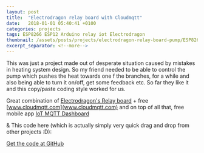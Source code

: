 ```yaml
---
layout: post
title:  "Electrodragon relay board with Cloudmqtt"
date:   2018-01-01 05:40:41 +0100
categories: projects
tags: ESP8266 ESP12 Arduino relay iot Electrodragon
thumbnail: /assets/posts/projects/electrodragon-relay-board-pump/ESP8266-Relay-Board-R1.6.jpg
excerpt_separator: <!--more-->
---
```


This was just a project made out of desperate situation caused by mistakes in heating system design. So my friend needed to be able to control the pump which pushes the heat towards one f the branches, for a while and also being able to turn it on/off, get some feedback etc. So far they like it and this copy/paste coding style worked for us.

Great combination of [Electrodragon's Relay board](http://www.electrodragon.com/product/esp-relay-board-il-inductive-load/) + free [www.cloudmqtt.com](www.cloudmqtt.com) and on top of all that, free mobile app [IoT MQTT Dashboard](https://play.google.com/store/apps/details?id=com.thn.iotmqttdashboard)

& This code here (which is actually simply very quick drag and drop from other projects :D):

[Get the code at GitHub](https://github.com/nardev/esp82666-heating-pump-control)
<br />